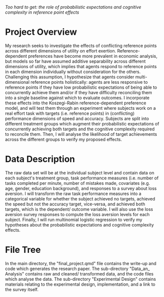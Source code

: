 *Too hard to get: the role of probabilistic expectations and cognitive complexity
in reference point effects*

# **Project Overview**

My research seeks to investigate the effects of conflicting reference points
across different dimensions of utility on effort exertion. Reference-dependent
preferences have become more prevalent in economic analysis, but models so far
have assumed additive separability across different dimensions of utility, which
implies that agents respond to reference points in each dimension individually
without consideration for the others. Challenging this assumption, I hypothesize
that agents consider multi-dimensional reference points holistically: agents are
less responsive to reference points if they have low probabilistic expectations
of being able to concurrently achieve them and/or if they have difficulty 
reconciling them into a single baseline against which to evaluate outcomes. I
incorporate these effects into the Koszegi-Rabin reference-dependent preference
model, and will test them through an experiment where subjects work on a real 
effort task with targets (i.e. reference points) in (conflicting) performance
dimensions of speed and accuracy. Subjects are split into different treatment
groups which augment their probabilistic expectations of concurrently achieving
both targets and the cognitive complexity required to reconcile them. Then, I
will analyse the likelihood of target achievements across the different groups
to verify my proposed effects.

# **Data Description**

The raw data set will be at the individual subject level and contain data on
each subject's treatment group, task performance measures (i.e. number of tasks
completed per minute, number of mistakes made, covariates (e.g. age, gender, 
education background), and responses to a survey about loss aversion. I will
transform the raw task performance measures into a categorical variable for
whether the subject achieved no targets, achieved the speed but not the accuracy
target, vice-versa, and achieved both targets, which is the dependent/ outcome
variable. I will also use the loss aversion survey responses to compute the loss
aversion levels for each subject. Finally, I will run multinomial logistic
regression to verify my hypotheses about the probabilistic expectations and
cognitive complexity effects.

# **File Tree**

In the main directory, the "final_project.qmd" file contains the write-up and
code which generates the research paper. The sub-directory "Data_an_ Analysis"
contains raw and cleaned/ transformed data, and the code files which analyse the
data. The sub-directory "Experimental Design" contains materials relating to the
experimental design, implementation, and a link to the survey itself.



